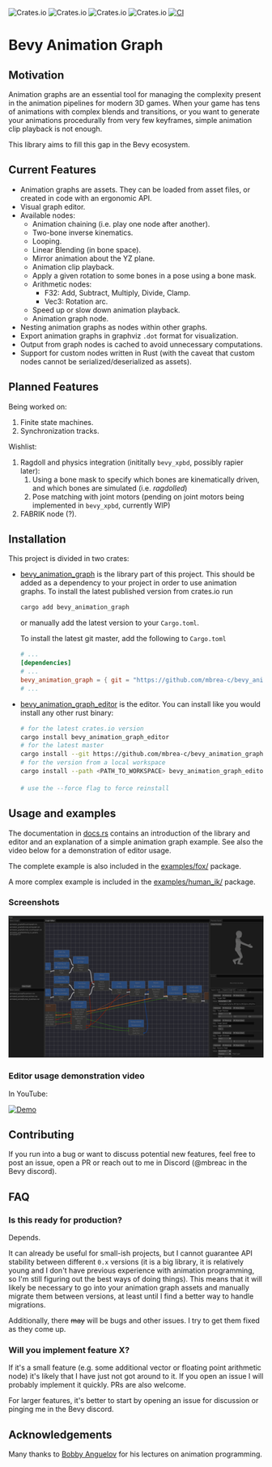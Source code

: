 ![Crates.io](https://img.shields.io/crates/v/bevy_animation_graph) ![Crates.io](https://img.shields.io/crates/d/bevy_animation_graph)
![Crates.io](https://img.shields.io/crates/v/bevy_animation_graph_editor) ![Crates.io](https://img.shields.io/crates/d/bevy_animation_graph_editor)
[![CI](https://github.com/mbrea-c/bevy_animation_graph/actions/workflows/ci.yaml/badge.svg)](https://github.com/mbrea-c/bevy_animation_graph/actions/workflows/ci.yaml)

# Bevy Animation Graph

## Motivation

Animation graphs are an essential tool for managing the complexity present in
the animation pipelines for modern 3D games. When your game has tens of
animations with complex blends and transitions, or you want to generate
your animations procedurally from very few keyframes, simple animation
clip playback is not enough.

This library aims to fill this gap in the Bevy ecosystem.

## Current Features

- Animation graphs are assets. They can be loaded from asset files, or created in code with an ergonomic API.
- Visual graph editor.
- Available nodes:
  - Animation chaining (i.e. play one node after another).
  - Two-bone inverse kinematics.
  - Looping.
  - Linear Blending (in bone space).
  - Mirror animation about the YZ plane.
  - Animation clip playback.
  - Apply a given rotation to some bones in a pose using a bone mask.
  - Arithmetic nodes:
    - F32: Add, Subtract, Multiply, Divide, Clamp.
    - Vec3: Rotation arc.
  - Speed up or slow down animation playback.
  - Animation graph node.
- Nesting animation graphs as nodes within other graphs.
- Export animation graphs in graphviz `.dot` format for visualization.
- Output from graph nodes is cached to avoid unnecessary computations.
- Support for custom nodes written in Rust (with the caveat that custom nodes cannot be serialized/deserialized as assets).

## Planned Features

Being worked on:

1. Finite state machines.
1. Synchronization tracks.

Wishlist:

1. Ragdoll and physics integration (inititally `bevy_xpbd`, possibly rapier later):
   1. Using a bone mask to specify which bones are kinematically driven, and which bones are simulated (i.e. _ragdolled_)
   2. Pose matching with joint motors (pending on joint motors being implemented in `bevy_xpbd`, currently WIP)
1. FABRIK node (?).

## Installation

This project is divided in two crates:

- [bevy_animation_graph](https://crates.io/crates/bevy_animation_graph) is the
  library part of this project. This should be added as a dependency to your
  project in order to use animation graphs. To install the latest published version from crates.io run

  ```bash
  cargo add bevy_animation_graph
  ```

  or manually add the latest version to your `Cargo.toml`.

  To install the latest git master, add the following to `Cargo.toml`

  ```toml
  # ...
  [dependencies]
  # ...
  bevy_animation_graph = { git = "https://github.com/mbrea-c/bevy_animation_graph.git" }
  # ...
  ```

- [bevy_animation_graph_editor](https://crates.io/crates/bevy_animation_graph_editor)
  is the editor. You can install like you would install any other rust binary:

  ```bash
  # for the latest crates.io version
  cargo install bevy_animation_graph_editor
  # for the latest master
  cargo install --git https://github.com/mbrea-c/bevy_animation_graph bevy_animation_graph_editor
  # for the version from a local workspace
  cargo install --path <PATH_TO_WORKSPACE> bevy_animation_graph_editor

  # use the --force flag to force reinstall
  ```

## Usage and examples

The documentation in [docs.rs](https://docs.rs/bevy_animation_graph) contains an
introduction of the library and editor and an explanation of a simple animation graph example.
See also the video below for a demonstration of editor usage.

The complete example is also included in the
[examples/fox/](examples/fox/examples/fox.rs) package.

A more complex example is included in the [examples/human_ik/](examples/human_ik/examples/human_ik.rs) package.

### Screenshots

![Locomotion graph example](locomotion_graph.png)

### Editor usage demonstration video

In YouTube:

[![Demo](https://img.youtube.com/vi/q-JBSQJIcX0/hqdefault.jpg)](https://www.youtube.com/watch?v=q-JBSQJIcX0)

## Contributing

If you run into a bug or want to discuss potential new features, feel free to post an issue, open a PR or reach out to me in Discord
(@mbreac in the Bevy discord).

## FAQ

### Is this ready for production?

Depends.

It can already be useful for small-ish projects, but I cannot guarantee
API stability between different `0.x` versions (it is a big library, it is
relatively young and I don't have previous experience with animation programming,
so I'm still figuring out the best ways of doing things).
This means that it will likely be necessary to go into your animation graph
assets and manually migrate them between versions, at least until I find a
better way to handle migrations.

Additionally, there ~~may~~ will be bugs and other issues. I try to get them
fixed as they come up.

### Will you implement feature X?

If it's a small feature (e.g. some additional vector or floating point
arithmetic node) it's likely that I have just not got around to it. If you
open an issue I will probably implement it quickly. PRs are also welcome.

For larger features, it's better to start by opening an issue for discussion or
pinging me in the Bevy discord.

## Acknowledgements

Many thanks to [Bobby Anguelov](https://www.youtube.com/@BobbyAnguelov) for his lectures on animation programming.
